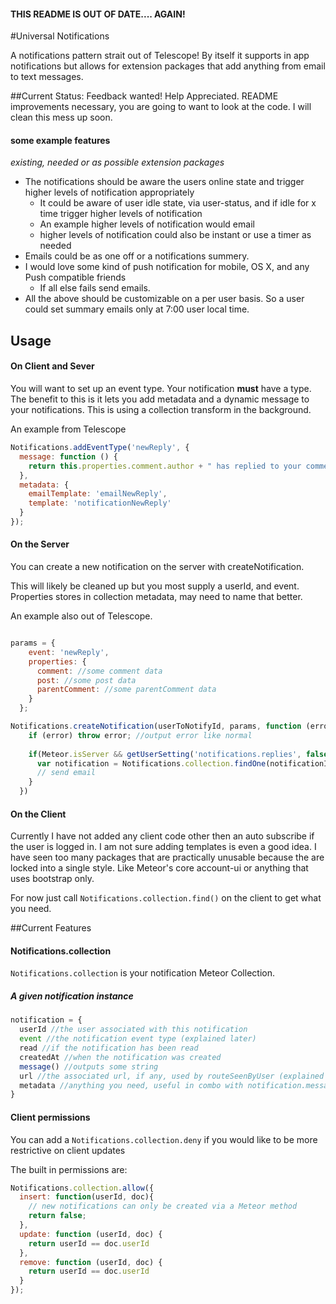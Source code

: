 #### THIS README IS OUT OF DATE.... AGAIN!

#Universal Notifications

A notifications pattern strait out of Telescope! By itself it supports in app notifications but allows for extension packages that add anything from email to text messages.

##Current Status:
Feedback wanted! Help Appreciated. README improvements necessary, you are going to want to look at the code. I will clean this mess up soon.

#### some example features 
*existing, needed or as possible extension packages*

- The notifications should be aware the users online state and trigger higher levels of notification appropriately 
  - It could be aware of user idle state, via user-status, and if idle for x time trigger higher levels of notification
  - An example higher levels of notification would email
  - higher levels of notification could also be instant or use a timer as needed
- Emails could be as one off or a notifications summery.
- I would love some kind of push notification for mobile, OS X, and any Push compatible friends
  - If all else fails send emails.
- All the above should be customizable on a per user basis. So a user could set summary emails only at 7:00 user local time.

## Usage

#### On Client and Sever
You will want to set up an event type. Your notification **must** have a type. The benefit to this is it lets you add metadata and a dynamic message to your notifications. This is using a collection transform in the background.

An example from Telescope
```js
Notifications.addEventType('newReply', {
  message: function () {
    return this.properties.comment.author + " has replied to your comment on \"" + this.properties.post.title + "\"";
  },
  metadata: {
    emailTemplate: 'emailNewReply',
    template: 'notificationNewReply'
  }
});

```

#### On the Server
You can create a new notification on the server with createNotification. 

This will likely be cleaned up but you most supply a userId, and event. Properties stores in collection metadata, may need to name that better.

An example also out of Telescope.
```js

params = {
    event: 'newReply',
    properties: {
      comment: //some comment data
      post: //some post data
      parentComment: //some parentComment data
    }
  };

Notifications.createNotification(userToNotifyId, params, function (error, notificationId) { 
    if (error) throw error; //output error like normal
    
    if(Meteor.isServer && getUserSetting('notifications.replies', false, userToNotify)){
      var notification = Notifications.collection.findOne(notificationId);
      // send email
    }
  })
```
#### On the Client

Currently I have not added any client code other then an auto subscribe if the user is logged in. I am not sure adding templates is even a good idea. I have seen too many packages that are practically unusable because the are locked into a single style. Like Meteor's core account-ui or anything that uses bootstrap only. 

For now just call `Notifications.collection.find()` on the client to get what you need.


##Current Features

#### Notifications.collection
`Notifications.collection` is your notification Meteor Collection.

##### A given notification instance
```js
notification = {
  userId //the user associated with this notification
  event //the notification event type (explained later)
  read //if the notification has been read 
  createdAt //when the notification was created
  message() //outputs some string
  url //the associated url, if any, used by routeSeenByUser (explained later)
  metadata //anything you need, useful in combo with notification.message()
}
```

#### Client permissions 
 You can add a `Notifications.collection.deny` if you would like to be more restrictive on client updates
 
 The built in permissions are:
```js
Notifications.collection.allow({
  insert: function(userId, doc){
    // new notifications can only be created via a Meteor method
    return false;
  },
  update: function (userId, doc) {
    return userId == doc.userId
  },
  remove: function (userId, doc) {
    return userId == doc.userId
  }
});
```
